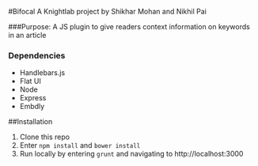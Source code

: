 #Bifocal
A Knightlab project by Shikhar Mohan and Nikhil Pai

###Purpose:
A JS plugin to give readers context information on keywords in an article

### Dependencies
* Handlebars.js
* Flat UI
* Node
* Express
* Embdly

##Installation
1. Clone this repo
2. Enter `npm install` and `bower install`
3. Run locally by entering `grunt` and navigating to http://localhost:3000
